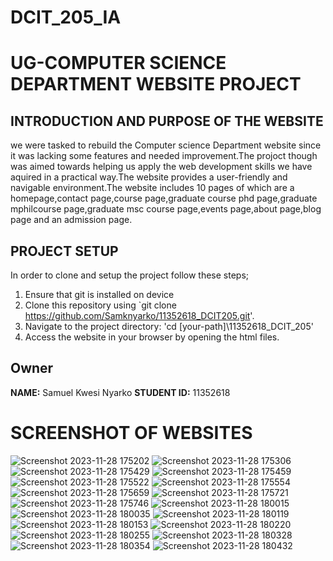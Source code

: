 # DCIT_205_IA
# UG-COMPUTER SCIENCE DEPARTMENT WEBSITE PROJECT


## INTRODUCTION AND PURPOSE OF THE WEBSITE
we were tasked to rebuild the Computer science Department website since it was lacking some features and needed improvement.The projoct though was aimed towards helping us apply the web development skills we have aquired in a practical way.The website provides a user-friendly and navigable environment.The website includes 10 pages of which are a homepage,contact page,course page,graduate course phd page,graduate mphilcourse page,graduate msc course page,events page,about page,blog page and an admission page.

## PROJECT SETUP
In order to clone and setup the project follow these steps;
1. Ensure that git is installed on device
2. Clone this repository using `git clone https://github.com/Samknyarko/11352618_DCIT205.git'.
3. Navigate to the project directory: 'cd [your-path]\11352618_DCIT_205'
4. Access the website in your browser by opening the html files.

 ## Owner
 **NAME:** Samuel Kwesi Nyarko
 **STUDENT ID:** 11352618
 
# SCREENSHOT OF WEBSITES
![Screenshot 2023-11-28 175202](https://github.com/Daquiver1/DCIT_205_IA/assets/151433019/ae03dc17-9081-4d8b-b6f2-8b2ad953f03b)
![Screenshot 2023-11-28 175306](https://github.com/Daquiver1/DCIT_205_IA/assets/151433019/1c209255-900b-4c40-b003-fbd9f518c84e)
![Screenshot 2023-11-28 175429](https://github.com/Daquiver1/DCIT_205_IA/assets/151433019/1ec508d2-a207-4dd7-b286-4ea031a8492f)
![Screenshot 2023-11-28 175459](https://github.com/Daquiver1/DCIT_205_IA/assets/151433019/e79b42e6-1a33-4580-ba2a-dcb66a51ca40)
![Screenshot 2023-11-28 175522](https://github.com/Daquiver1/DCIT_205_IA/assets/151433019/f4fb01fd-19c6-4658-955f-61d844c3181b)
![Screenshot 2023-11-28 175554](https://github.com/Daquiver1/DCIT_205_IA/assets/151433019/c899802a-22a4-478d-99ef-89f5f0bfb639)
![Screenshot 2023-11-28 175659](https://github.com/Daquiver1/DCIT_205_IA/assets/151433019/4b6c8fcb-55dd-4fdb-9eba-4b950a6f9339)
![Screenshot 2023-11-28 175721](https://github.com/Daquiver1/DCIT_205_IA/assets/151433019/a5077d51-418f-442a-9ef2-c47d0b85eb76)
![Screenshot 2023-11-28 175746](https://github.com/Daquiver1/DCIT_205_IA/assets/151433019/8e759807-18d3-4b89-ba44-a303febaa208)
![Screenshot 2023-11-28 180015](https://github.com/Daquiver1/DCIT_205_IA/assets/151433019/94e9e8a8-ec39-4b80-aff8-a99e7b93ffff)
![Screenshot 2023-11-28 180035](https://github.com/Daquiver1/DCIT_205_IA/assets/151433019/c26cbbf6-1f60-4b67-8a2a-305bdf8928d9)
![Screenshot 2023-11-28 180119](https://github.com/Daquiver1/DCIT_205_IA/assets/151433019/f3579680-6478-4ec2-a0f4-60d8ce1d54fc)
![Screenshot 2023-11-28 180153](https://github.com/Daquiver1/DCIT_205_IA/assets/151433019/449d13b0-41ae-47a1-8620-efad8b944d82)
![Screenshot 2023-11-28 180220](https://github.com/Daquiver1/DCIT_205_IA/assets/151433019/8194ce21-d2fe-4c6a-9429-57068700316e)
![Screenshot 2023-11-28 180255](https://github.com/Daquiver1/DCIT_205_IA/assets/151433019/bb7b5670-10d1-4182-ab2a-af7c71942557)
![Screenshot 2023-11-28 180328](https://github.com/SamKnyarko/11352618_DCIT205/assets/151433019/5d43f17f-1793-4125-a706-3f1ba8561c00)
![Screenshot 2023-11-28 180354](https://github.com/SamKnyarko/11352618_DCIT205/assets/151433019/f1e8c0e3-a9be-4417-9dd7-9948b9ed7a11)
![Screenshot 2023-11-28 180432](https://github.com/SamKnyarko/11352618_DCIT205/assets/151433019/fa355bcc-dffb-4145-a844-92d842ab5136)






























